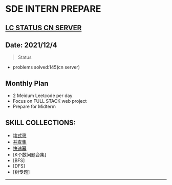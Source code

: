 # SDE INTERN PREPARE
[LC STATUS CN SERVER](https://leetcode-cn.com/u/nrtmos/)
---
## Date: 2021/12/4
> Status
- problems solved:145(cn server)
## Monthly Plan
- 2 Meidum Leetcode per day
- Focus on FULL STACK web project
- Prepare for Midterm
## SKILL COLLECTIONS:
- [埃式筛](https://blog.csdn.net/holly_Z_P_F/article/details/85063174)
- [并查集](https://zhuanlan.zhihu.com/p/93647900/)
- [快速幂](https://zhuanlan.zhihu.com/p/95902286)
- [K个数问题合集]
- [BFS]
- [DFS]
- [树专题]
---




